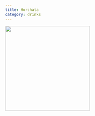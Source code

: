 ```yaml
---
title: Horchata
category: drinks
---
```

<img src="https://www.cookingclassy.com/wp-content/uploads/2019/04/horchata-6.jpg" class="img-card-top" style="height:17rem;">
